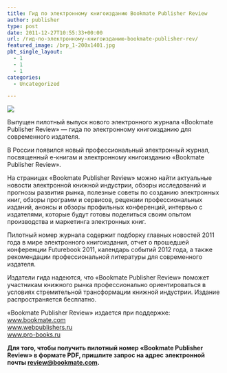 ```yaml
---
title: Гид по электронному книгоизданию Bookmate Publisher Review
author: publisher
type: post
date: 2011-12-27T10:55:33+00:00
url: /гид-по-электронному-книгоизданию-bookmate-publisher-rev/
featured_image: /brp_1-200x1401.jpg
pbt_single_layout:
  - 1
  - 1
  - 1
categories:
  - Uncategorized

---
```

![](/brp_1-200x1401.jpg)

Выпущен пилотный выпуск нового электронного журнала «Bookmate Publisher Review» — гида по электронному книгоизданию для современного издателя.

В России появился новый профессиональный электронный журнал, посвященный е-книгам и электронному книгоизданию «Bookmate Publisher Review».

На страницах «Bookmate Publisher Review» можно найти актуальные новости электронной книжной индустрии, обзоры исследований и прогнозы развития рынка, полезные советы по созданию электронных книг, обзоры программ и сервисов, рецензии профессиональных изданий, анонсы и обзоры профильных конференций, интервью с издателями, которые будут готовы поделиться своим опытом производства и маркетинга электронных книг.

Пилотный номер журнала содержит подборку главных новостей 2011 года в мире электронного книгоиздания, отчет о прошедшей конференции Futurebook 2011, календарь событий 2012 года, а также рекомендации профессиональной литературы для современного издателя.

Издатели гида надеются, что «Bookmate Publisher Review» поможет участникам книжного рынка профессионально ориентироваться в условиях стремительной трансформации книжной индустрии. Издание распространяется бесплатно.

«Bookmate Publisher Review» издается при поддержке:  
<a href="http://www.bookmate.com" target="_blank">www.bookmate.com</a>  
www.webpublishers.ru  
<a href="http://www.pro-books.ru" target="_blank">www.pro-books.ru</a>

**Для того, чтобы получить пилотный номер «Bookmate Publisher Review» в формате PDF, пришлите запрос на адрес электронной почты <review@bookmate.com>.**